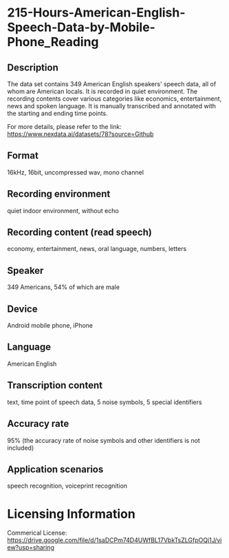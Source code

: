 # 215-Hours-American-English-Speech-Data-by-Mobile-Phone_Reading


## Description
The data set contains 349 American English speakers' speech data, all of whom are American locals. It is recorded in quiet environment. The recording contents cover various categories like economics, entertainment, news and spoken language. It is manually transcribed and annotated with the starting and ending time points.

For more details, please refer to the link: https://www.nexdata.ai/datasets/78?source=Github


## Format
16kHz, 16bit, uncompressed wav, mono channel

## Recording environment
quiet indoor environment, without echo

## Recording content (read speech)
economy, entertainment, news, oral language, numbers, letters

## Speaker
349 Americans, 54% of which are male

## Device
Android mobile phone, iPhone

## Language
American English

## Transcription content
text, time point of speech data, 5 noise symbols, 5 special identifiers

## Accuracy rate
95% (the accuracy rate of noise symbols and other identifiers is not included)

## Application scenarios
speech recognition, voiceprint recognition

# Licensing Information
Commerical License: https://drive.google.com/file/d/1saDCPm74D4UWfBL17VbkTsZLGfpOQj1J/view?usp=sharing
